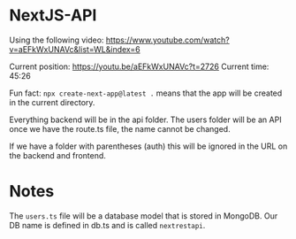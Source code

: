 # NextJS-API

Using the following video: https://www.youtube.com/watch?v=aEFkWxUNAVc&list=WL&index=6

Current position: https://youtu.be/aEFkWxUNAVc?t=2726
Current time: 45:26

Fun fact: `npx create-next-app@latest .` means that the app will be created in the current directory.

Everything backend will be in the api folder. The users folder will be an API once we have the route.ts file, the name cannot be changed.

If we have a folder with parentheses (auth) this will be ignored in the URL on the backend and frontend.


# Notes

The `users.ts` file will be a database model that is stored in MongoDB. Our DB name is defined in db.ts and is called `nextrestapi`.

